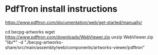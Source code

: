 # PdfTron install instructions

https://www.pdftron.com/documentation/web/get-started/manually/

cd becpg-artworks 
wget https://www.pdftron.com/downloads/WebViewer.zip
unzip WebViewer.zip "lib/*" -d "./becpg-artworks-share/src/main/assembly/web/components/artworks-viewer/pdftron"
